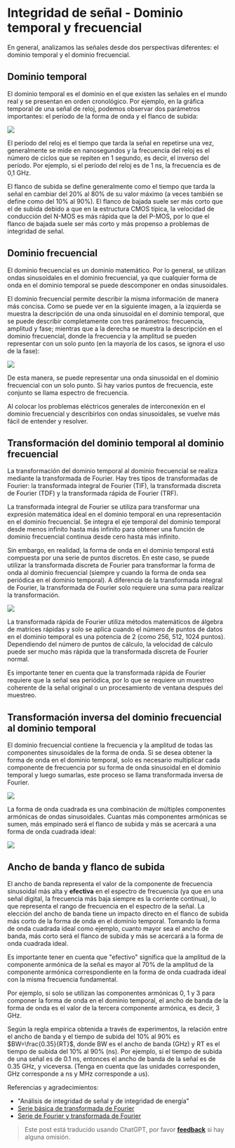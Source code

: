 # Integridad de señal - Dominio temporal y frecuencial

En general, analizamos las señales desde dos perspectivas diferentes: el dominio temporal y el dominio frecuencial.

## Dominio temporal

El dominio temporal es el dominio en el que existen las señales en el mundo real y se presentan en orden cronológico. Por ejemplo, en la gráfica temporal de una señal de reloj, podemos observar dos parámetros importantes: el período de la forma de onda y el flanco de subida:

![](https://img.wiki-power.com/d/wiki-media/img/20221210154412.png)

El período del reloj es el tiempo que tarda la señal en repetirse una vez, generalmente se mide en nanosegundos y la frecuencia del reloj es el número de ciclos que se repiten en 1 segundo, es decir, el inverso del período. Por ejemplo, si el período del reloj es de 1 ns, la frecuencia es de 0,1 GHz.

El flanco de subida se define generalmente como el tiempo que tarda la señal en cambiar del 20% al 80% de su valor máximo (a veces también se define como del 10% al 90%). El flanco de bajada suele ser más corto que el de subida debido a que en la estructura CMOS típica, la velocidad de conducción del N-MOS es más rápida que la del P-MOS, por lo que el flanco de bajada suele ser más corto y más propenso a problemas de integridad de señal.

## Dominio frecuencial

El dominio frecuencial es un dominio matemático. Por lo general, se utilizan ondas sinusoidales en el dominio frecuencial, ya que cualquier forma de onda en el dominio temporal se puede descomponer en ondas sinusoidales.

El dominio frecuencial permite describir la misma información de manera más concisa. Como se puede ver en la siguiente imagen, a la izquierda se muestra la descripción de una onda sinusoidal en el dominio temporal, que se puede describir completamente con tres parámetros: frecuencia, amplitud y fase; mientras que a la derecha se muestra la descripción en el dominio frecuencial, donde la frecuencia y la amplitud se pueden representar con un solo punto (en la mayoría de los casos, se ignora el uso de la fase):

![](https://img.wiki-power.com/d/wiki-media/img/20221210154759.png)

De esta manera, se puede representar una onda sinusoidal en el dominio frecuencial con un solo punto. Si hay varios puntos de frecuencia, este conjunto se llama espectro de frecuencia.

Al colocar los problemas eléctricos generales de interconexión en el dominio frecuencial y describirlos con ondas sinusoidales, se vuelve más fácil de entender y resolver.

## Transformación del dominio temporal al dominio frecuencial

La transformación del dominio temporal al dominio frecuencial se realiza mediante la transformada de Fourier. Hay tres tipos de transformadas de Fourier: la transformada integral de Fourier (TIF), la transformada discreta de Fourier (TDF) y la transformada rápida de Fourier (TRF).

La transformada integral de Fourier se utiliza para transformar una expresión matemática ideal en el dominio temporal en una representación en el dominio frecuencial. Se integra el eje temporal del dominio temporal desde menos infinito hasta más infinito para obtener una función de dominio frecuencial continua desde cero hasta más infinito.

Sin embargo, en realidad, la forma de onda en el dominio temporal está compuesta por una serie de puntos discretos. En este caso, se puede utilizar la transformada discreta de Fourier para transformar la forma de onda al dominio frecuencial (siempre y cuando la forma de onda sea periódica en el dominio temporal). A diferencia de la transformada integral de Fourier, la transformada de Fourier solo requiere una suma para realizar la transformación.

![](https://img.wiki-power.com/d/wiki-media/img/20221210155042.png)

La transformada rápida de Fourier utiliza métodos matemáticos de álgebra de matrices rápidas y solo se aplica cuando el número de puntos de datos en el dominio temporal es una potencia de 2 (como 256, 512, 1024 puntos). Dependiendo del número de puntos de cálculo, la velocidad de cálculo puede ser mucho más rápida que la transformada discreta de Fourier normal.

Es importante tener en cuenta que la transformada rápida de Fourier requiere que la señal sea periódica, por lo que se requiere un muestreo coherente de la señal original o un procesamiento de ventana después del muestreo.

## Transformación inversa del dominio frecuencial al dominio temporal

El dominio frecuencial contiene la frecuencia y la amplitud de todas las componentes sinusoidales de la forma de onda. Si se desea obtener la forma de onda en el dominio temporal, solo es necesario multiplicar cada componente de frecuencia por su forma de onda sinusoidal en el dominio temporal y luego sumarlas, este proceso se llama transformada inversa de Fourier.

![](https://img.wiki-power.com/d/wiki-media/img/20221210155139.png)

La forma de onda cuadrada es una combinación de múltiples componentes armónicas de ondas sinusoidales. Cuantas más componentes armónicas se sumen, más empinado será el flanco de subida y más se acercará a una forma de onda cuadrada ideal:

![](https://img.wiki-power.com/d/wiki-media/img/20221210155202.png)

## Ancho de banda y flanco de subida

El ancho de banda representa el valor de la componente de frecuencia sinusoidal más alta y **efectiva** en el espectro de frecuencia (ya que en una señal digital, la frecuencia más baja siempre es la corriente continua), lo que representa el rango de frecuencia en el espectro de la señal. La elección del ancho de banda tiene un impacto directo en el flanco de subida más corto de la forma de onda en el dominio temporal. Tomando la forma de onda cuadrada ideal como ejemplo, cuanto mayor sea el ancho de banda, más corto será el flanco de subida y más se acercará a la forma de onda cuadrada ideal.

Es importante tener en cuenta que "efectivo" significa que la amplitud de la componente armónica de la señal es mayor al 70% de la amplitud de la componente armónica correspondiente en la forma de onda cuadrada ideal con la misma frecuencia fundamental.

Por ejemplo, si solo se utilizan las componentes armónicas 0, 1 y 3 para componer la forma de onda en el dominio temporal, el ancho de banda de la forma de onda es el valor de la tercera componente armónica, es decir, 3 GHz.

Según la regla empírica obtenida a través de experimentos, la relación entre el ancho de banda y el tiempo de subida del 10% al 90% es $BW=\frac{0.35}{RT}$, donde BW es el ancho de banda (GHz) y RT es el tiempo de subida del 10% al 90% (ns). Por ejemplo, si el tiempo de subida de una señal es de 0.1 ns, entonces el ancho de banda de la señal es de 0.35 GHz, y viceversa. (Tenga en cuenta que las unidades corresponden, GHz corresponde a ns y MHz corresponde a us).

Referencias y agradecimientos:

- "Análisis de integridad de señal y de integridad de energía"
- [Serie básica de transformada de Fourier](https://www.youtube.com/watch?v=_3D2yPVlh-w&list=PLEUKC88yR4_al2oa2LF0SKS2RPpxmWg3n)
- [Serie de Fourier y transformada de Fourier](https://www.youtube.com/watch?v=q31UcMOuds4)

> Este post está traducido usando ChatGPT, por favor [**feedback**](https://github.com/linyuxuanlin/Wiki_MkDocs/issues/new) si hay alguna omisión.
